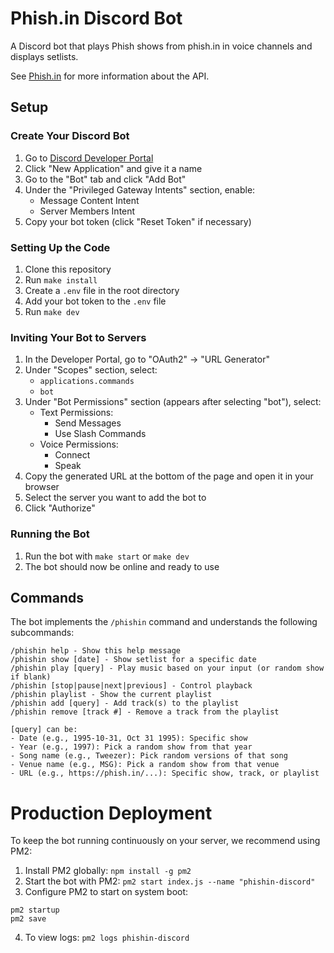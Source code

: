 # Phish.in Discord Bot

A Discord bot that plays Phish shows from phish.in in voice channels and displays setlists.

See [Phish.in](https://github.com/jcraigk/phishin) for more information about the API.


## Setup

### Create Your Discord Bot

1. Go to [Discord Developer Portal](https://discord.com/developers/applications)
2. Click "New Application" and give it a name
3. Go to the "Bot" tab and click "Add Bot"
4. Under the "Privileged Gateway Intents" section, enable:
   - Message Content Intent
   - Server Members Intent
5. Copy your bot token (click "Reset Token" if necessary)


### Setting Up the Code

1. Clone this repository
2. Run `make install`
3. Create a `.env` file in the root directory
4. Add your bot token to the `.env` file
5. Run `make dev`


### Inviting Your Bot to Servers

1. In the Developer Portal, go to "OAuth2" → "URL Generator"
2. Under "Scopes" section, select:
   - `applications.commands`
   - `bot`
3. Under "Bot Permissions" section (appears after selecting "bot"), select:
   - Text Permissions:
     - Send Messages
     - Use Slash Commands
   - Voice Permissions:
     - Connect
     - Speak
4. Copy the generated URL at the bottom of the page and open it in your browser
5. Select the server you want to add the bot to
6. Click "Authorize"


### Running the Bot

1. Run the bot with `make start` or `make dev`
2. The bot should now be online and ready to use

## Commands

The bot implements the `/phishin` command and understands the following subcommands:

```
/phishin help - Show this help message
/phishin show [date] - Show setlist for a specific date
/phishin play [query] - Play music based on your input (or random show if blank)
/phishin [stop|pause|next|previous] - Control playback
/phishin playlist - Show the current playlist
/phishin add [query] - Add track(s) to the playlist
/phishin remove [track #] - Remove a track from the playlist

[query] can be:
- Date (e.g., 1995-10-31, Oct 31 1995): Specific show
- Year (e.g., 1997): Pick a random show from that year
- Song name (e.g., Tweezer): Pick random versions of that song
- Venue name (e.g., MSG): Pick a random show from that venue
- URL (e.g., https://phish.in/...): Specific show, track, or playlist
```


# Production Deployment

To keep the bot running continuously on your server, we recommend using PM2:

1. Install PM2 globally: `npm install -g pm2`
2. Start the bot with PM2: `pm2 start index.js --name "phishin-discord"`
3. Configure PM2 to start on system boot:
```
pm2 startup
pm2 save
```
4. To view logs: `pm2 logs phishin-discord`

